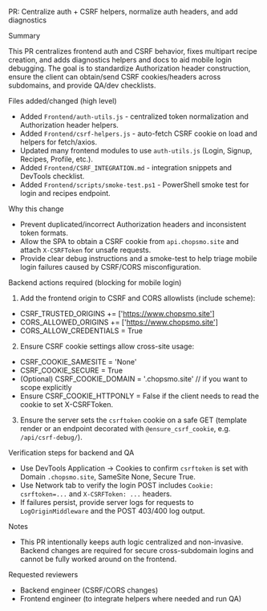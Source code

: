 PR: Centralize auth + CSRF helpers, normalize auth headers, and add diagnostics

Summary

This PR centralizes frontend auth and CSRF behavior, fixes multipart recipe creation, and adds diagnostics helpers and docs to aid mobile login debugging. The goal is to standardize Authorization header construction, ensure the client can obtain/send CSRF cookies/headers across subdomains, and provide QA/dev checklists.

Files added/changed (high level)

- Added `Frontend/auth-utils.js` - centralized token normalization and Authorization header helpers.
- Added `Frontend/csrf-helpers.js` - auto-fetch CSRF cookie on load and helpers for fetch/axios.
- Updated many frontend modules to use `auth-utils.js` (Login, Signup, Recipes, Profile, etc.).
- Added `Frontend/CSRF_INTEGRATION.md` - integration snippets and DevTools checklist.
- Added `Frontend/scripts/smoke-test.ps1` - PowerShell smoke test for login and recipes endpoint.

Why this change

- Prevent duplicated/incorrect Authorization headers and inconsistent token formats.
- Allow the SPA to obtain a CSRF cookie from `api.chopsmo.site` and attach `X-CSRFToken` for unsafe requests.
- Provide clear debug instructions and a smoke-test to help triage mobile login failures caused by CSRF/CORS misconfiguration.

Backend actions required (blocking for mobile login)

1. Add the frontend origin to CSRF and CORS allowlists (include scheme):

- CSRF_TRUSTED_ORIGINS += ['https://www.chopsmo.site']
- CORS_ALLOWED_ORIGINS += ['https://www.chopsmo.site']
- CORS_ALLOW_CREDENTIALS = True

2. Ensure CSRF cookie settings allow cross-site usage:

- CSRF_COOKIE_SAMESITE = 'None'
- CSRF_COOKIE_SECURE = True
- (Optional) CSRF_COOKIE_DOMAIN = '.chopsmo.site' // if you want to scope explicitly
- Ensure CSRF_COOKIE_HTTPONLY = False if the client needs to read the cookie to set X-CSRFToken.

3. Ensure the server sets the `csrftoken` cookie on a safe GET (template render or an endpoint decorated with `@ensure_csrf_cookie`, e.g. `/api/csrf-debug/`).

Verification steps for backend and QA

- Use DevTools Application → Cookies to confirm `csrftoken` is set with Domain `.chopsmo.site`, SameSite None, Secure True.
- Use Network tab to verify the login POST includes `Cookie: csrftoken=...` and `X-CSRFToken: ...` headers.
- If failures persist, provide server logs for requests to `LogOriginMiddleware` and the POST 403/400 log output.

Notes

- This PR intentionally keeps auth logic centralized and non-invasive. Backend changes are required for secure cross-subdomain logins and cannot be fully worked around on the frontend.

Requested reviewers

- Backend engineer (CSRF/CORS changes)
- Frontend engineer (to integrate helpers where needed and run QA)
